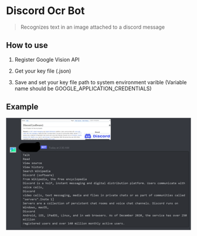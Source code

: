 # Discord Ocr Bot

> Recognizes text in an image attached to a discord message

## How to use

1. Register Google Vision API

2. Get your key file (.json)

3. Save and set your key file path to system environment varible
(Variable name should be GOOGLE_APPLICATION_CREDENTIALS)

## Example

![Example](/example/example.png)